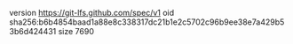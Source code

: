 version https://git-lfs.github.com/spec/v1
oid sha256:b6b4854baad1a88e8c338317dc21b1e2c5702c96b9ee38e7a429b53b6d424431
size 7690
